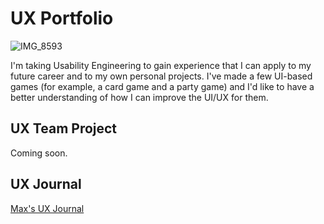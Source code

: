 # UX Portfolio

![IMG_8593](https://github.com/user-attachments/assets/48ef75aa-8709-46f5-b9dc-83b45493a655)

I'm taking Usability Engineering to gain experience that I can apply to my future career and to my own personal projects. I've made a few UI-based games (for example, a card game and a party game) and I'd like to have a better understanding of how I can improve the UI/UX for them.

## UX Team Project

Coming soon.

## UX Journal

[Max's UX Journal](j01/)

